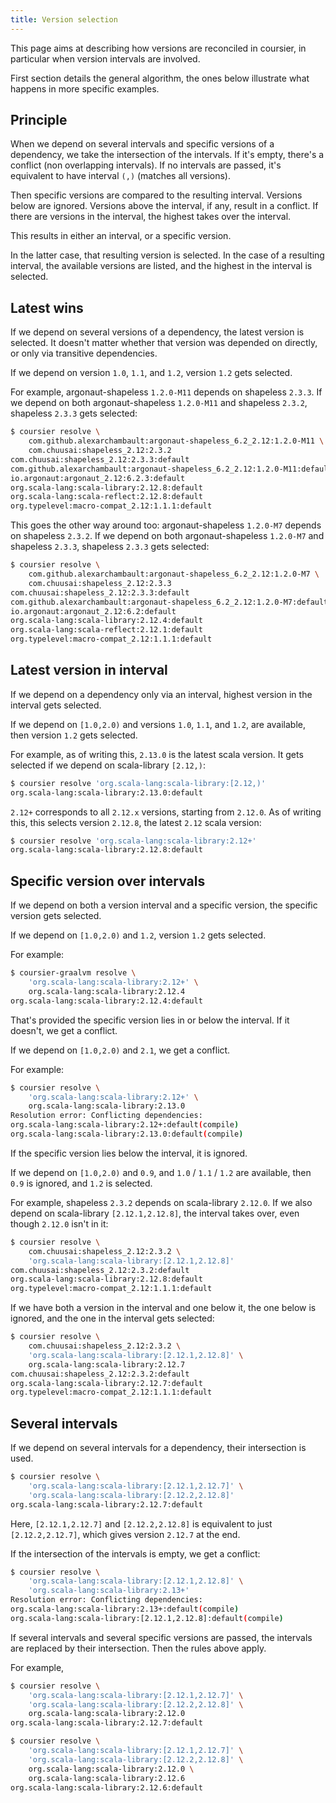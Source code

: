 ```yaml
---
title: Version selection
---
```


This page aims at describing how versions are reconciled in coursier,
in particular when version intervals are involved.

First section details the general algorithm, the ones below illustrate
what happens in more specific examples.

## Principle

When we depend on several intervals and specific versions of a dependency,
we take the intersection of the intervals. If it's empty, there's a conflict
(non overlapping intervals). If no intervals are passed, it's equivalent
to have interval `(,)` (matches all versions).

Then specific versions are compared to the resulting interval. Versions
below are ignored. Versions above the interval, if any, result in a conflict.
If there are versions in the interval, the highest takes over the interval.

This results in either an interval, or a specific version.

In the latter case, that resulting version is selected. In the case of a
resulting interval, the available versions are listed, and the highest
in the interval is selected.

## Latest wins

If we depend on several versions of a dependency,
the latest version is selected. It doesn't matter whether
that version was depended on directly, or only via transitive dependencies.

If we depend on version `1.0`, `1.1`, and `1.2`, version `1.2` gets selected.

For example, argonaut-shapeless `1.2.0-M11` depends on shapeless `2.3.3`.
If we depend on both argonaut-shapeless `1.2.0-M11` and shapeless `2.3.2`,
shapeless `2.3.3` gets selected:
```bash
$ coursier resolve \
    com.github.alexarchambault:argonaut-shapeless_6.2_2.12:1.2.0-M11 \
    com.chuusai:shapeless_2.12:2.3.2
com.chuusai:shapeless_2.12:2.3.3:default
com.github.alexarchambault:argonaut-shapeless_6.2_2.12:1.2.0-M11:default
io.argonaut:argonaut_2.12:6.2.3:default
org.scala-lang:scala-library:2.12.8:default
org.scala-lang:scala-reflect:2.12.8:default
org.typelevel:macro-compat_2.12:1.1.1:default
```

This goes the other way around too: argonaut-shapeless `1.2.0-M7` depends on
shapeless `2.3.2`. If we depend on both argonaut-shapeless `1.2.0-M7` and
shapeless `2.3.3`, shapeless `2.3.3` gets selected:
```bash
$ coursier resolve \
    com.github.alexarchambault:argonaut-shapeless_6.2_2.12:1.2.0-M7 \
    com.chuusai:shapeless_2.12:2.3.3
com.chuusai:shapeless_2.12:2.3.3:default
com.github.alexarchambault:argonaut-shapeless_6.2_2.12:1.2.0-M7:default
io.argonaut:argonaut_2.12:6.2:default
org.scala-lang:scala-library:2.12.4:default
org.scala-lang:scala-reflect:2.12.1:default
org.typelevel:macro-compat_2.12:1.1.1:default
```

## Latest version in interval

If we depend on a dependency only via an interval, highest version in the
interval gets selected.

If we depend on `[1.0,2.0)` and versions `1.0`, `1.1`, and `1.2`, are available,
then version `1.2` gets selected.

For example, as of writing this, `2.13.0` is the latest scala version. It gets selected
if we depend on scala-library `[2.12,)`:
```bash
$ coursier resolve 'org.scala-lang:scala-library:[2.12,)'
org.scala-lang:scala-library:2.13.0:default
```

`2.12+` corresponds to all `2.12.x` versions, starting from `2.12.0`. As of
writing this, this selects version `2.12.8`, the latest `2.12` scala version:
```bash
$ coursier resolve 'org.scala-lang:scala-library:2.12+'
org.scala-lang:scala-library:2.12.8:default
```

## Specific version over intervals

If we depend on both a version interval and a specific version, the specific
version gets selected.

If we depend on `[1.0,2.0)` and `1.2`, version `1.2` gets selected.

For example:
```bash
$ coursier-graalvm resolve \
    'org.scala-lang:scala-library:2.12+' \
    org.scala-lang:scala-library:2.12.4
org.scala-lang:scala-library:2.12.4:default
```

That's provided the specific version lies in or below the interval.
If it doesn't, we get a conflict.

If we depend on `[1.0,2.0)` and `2.1`, we get a conflict.

For example:
```bash
$ coursier resolve \
    'org.scala-lang:scala-library:2.12+' \
    org.scala-lang:scala-library:2.13.0
Resolution error: Conflicting dependencies:
org.scala-lang:scala-library:2.12+:default(compile)
org.scala-lang:scala-library:2.13.0:default(compile)
```

If the specific version lies below the interval, it is ignored.

If we depend on `[1.0,2.0)` and `0.9`, and `1.0` / `1.1` / `1.2` are available,
then `0.9` is ignored, and `1.2` is selected.

For example,
shapeless `2.3.2` depends on scala-library `2.12.0`. If we also depend
on scala-library `[2.12.1,2.12.8]`, the interval takes over, even though
`2.12.0` isn't in it:
```bash
$ coursier resolve \
    com.chuusai:shapeless_2.12:2.3.2 \
    'org.scala-lang:scala-library:[2.12.1,2.12.8]'
com.chuusai:shapeless_2.12:2.3.2:default
org.scala-lang:scala-library:2.12.8:default
org.typelevel:macro-compat_2.12:1.1.1:default
```

If we have both a version in the interval and one below it, the one below
is ignored, and the one in the interval gets selected:
```bash
$ coursier resolve \
    com.chuusai:shapeless_2.12:2.3.2 \
    'org.scala-lang:scala-library:[2.12.1,2.12.8]' \
    org.scala-lang:scala-library:2.12.7
com.chuusai:shapeless_2.12:2.3.2:default
org.scala-lang:scala-library:2.12.7:default
org.typelevel:macro-compat_2.12:1.1.1:default
```

## Several intervals

If we depend on several intervals for a dependency, their intersection is
used.
```bash
$ coursier resolve \
    'org.scala-lang:scala-library:[2.12.1,2.12.7]' \
    'org.scala-lang:scala-library:[2.12.2,2.12.8]'
org.scala-lang:scala-library:2.12.7:default
```
Here, `[2.12.1,2.12.7]` and `[2.12.2,2.12.8]` is equivalent to just
`[2.12.2,2.12.7]`, which gives version `2.12.7` at the end.

If the intersection of the intervals is empty, we get a conflict:
```bash
$ coursier resolve \
    'org.scala-lang:scala-library:[2.12.1,2.12.8]' \
    'org.scala-lang:scala-library:2.13+'
Resolution error: Conflicting dependencies:
org.scala-lang:scala-library:2.13+:default(compile)
org.scala-lang:scala-library:[2.12.1,2.12.8]:default(compile)
```

If several intervals and several specific versions are passed, the intervals
are replaced by their intersection. Then the rules above apply.

For example,
```bash
$ coursier resolve \
    'org.scala-lang:scala-library:[2.12.1,2.12.7]' \
    'org.scala-lang:scala-library:[2.12.2,2.12.8]' \
    org.scala-lang:scala-library:2.12.0
org.scala-lang:scala-library:2.12.7:default
```

```bash
$ coursier resolve \
    'org.scala-lang:scala-library:[2.12.1,2.12.7]' \
    'org.scala-lang:scala-library:[2.12.2,2.12.8]' \
    org.scala-lang:scala-library:2.12.0 \
    org.scala-lang:scala-library:2.12.6
org.scala-lang:scala-library:2.12.6:default
```
